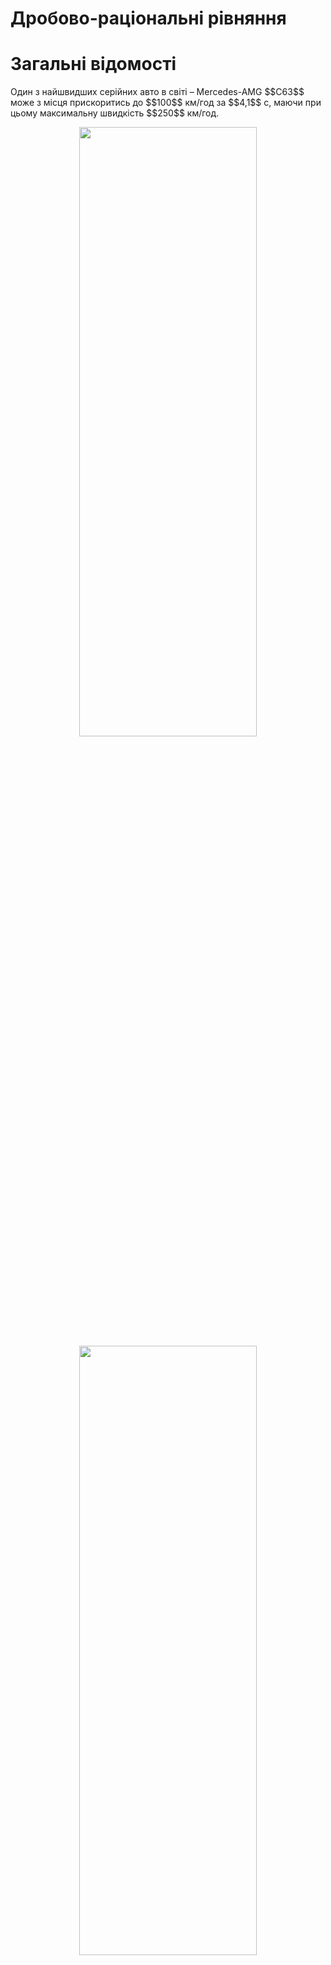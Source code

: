 # Дробово-раціональні рівняння
# Загальні відомості


<p>Один з найшвидших серійних авто в світі – Mercedes-AMG $$C63$$ може з місця прискоритись до $$100$$ км/год за $$4,1$$ с, маючи при цьому максимальну швидкість $$250$$ км/год.</p>

<div class="space"><p align="center"><img align="middle" width="75%" height="50%" class="image" src="../pics/143/merc1.png"/><img align="middle" width="75%" height="50%" class="image" src="../pics/143/merc2.png"/></p></div>

<p>А тепер погляньте на болід Ferrari гоночної серії Формула $$1$$.</p>

<div class="space"><p align="center"><img align="middle" width="75%" height="50%" class="image" src="../pics/143/ferrari.png"/></p></div>

<p>Цей красень зривається з місця до $$100$$ км/год за $$1,7$$ с, до $$200$$ км/год за $$3,8$$ с, та має максимальну швидкість приблизно $$350$$ км/год! Неймовірно, чи не так?</p>

<p>Уявіть, яку перевагу болід Формули $$1$$ матиме на трасі над суперкаром Mercedes.</p>

<p>Ось це відео – чудова тому демонстрація.</p> 
<iframe width="560" height="315" src="https://www.youtube.com/embed/3RuUp5MT3Uc" frameborder="0" allowfullscreen></iframe>

